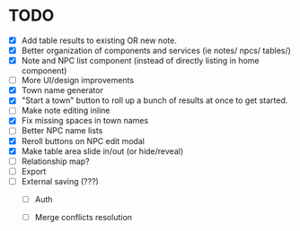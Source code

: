 # TODO

- [x] Add table results to existing OR new note.
- [x] Better organization of components and services (ie notes/ npcs/ tables/)
- [x] Note and NPC list component (instead of directly listing in home component)
- [ ] More UI/design improvements
- [x] Town name generator
- [x] "Start a town" button to roll up a bunch of results at once to get started.
- [ ] Make note editing inline
- [x] Fix missing spaces in town names
- [ ] Better NPC name lists
- [x] Reroll buttons on NPC edit modal
- [x] Make table area slide in/out (or hide/reveal)
- [ ] Relationship map?
- [ ] Export
- [ ] External saving (???)
  - [ ] Auth
  - [ ] Merge conflicts resolution



